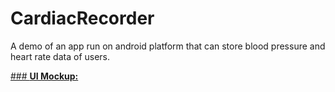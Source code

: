 # CardiacRecorder
A demo of an app run on android platform that can store blood pressure and heart rate data of users.

<u> ### **UI Mockup:** </u>
